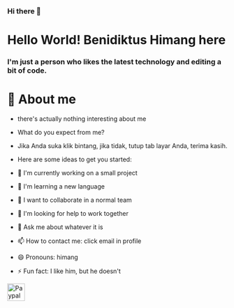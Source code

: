 ### Hi there 👋

# Hello World! Benidiktus Himang here


### I'm just a person who likes the latest technology and editing a bit of code.

# 📖 About me
- there's actually nothing interesting about me
- What do you expect from me?
- Jika Anda suka klik bintang, jika tidak, tutup tab layar Anda, terima kasih.




- Here are some ideas to get you started:

- 🔭 I'm currently working on a small project
- 🌱 I'm learning a new language
- 👯 I want to collaborate in a normal team
- 🤔 I'm looking for help to work together
- 💬 Ask me about whatever it is
- 📫 How to contact me: click email in profile
- 😄 Pronouns: himang
- ⚡ Fun fact: I like him, but he doesn't

[<img alt="Paypal" width="40px" src="[images/image.PNG](https://www.paypalobjects.com/digitalassets/c/website/logo/full-text/pp_fc_hl.svg)https://www.paypalobjects.com/digitalassets/c/website/logo/full-text/pp_fc_hl.svg" />](https://www.google.com/)
